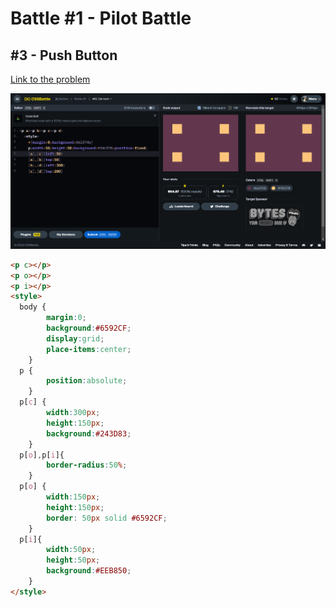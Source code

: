 # Battle #1 - Pilot Battle

## #3 - Push Button

[Link to the problem](https://cssbattle.dev/play/3)

![result](./img/2-carrom.png)

```html
<p c></p>
<p o></p>
<p i></p>
<style>
  body {
        margin:0;
        background:#6592CF;
        display:grid;
        place-items:center;
    }
  p {
        position:absolute;
    }
  p[c] {
        width:300px;
        height:150px;
        background:#243D83;
    }
  p[o],p[i]{
        border-radius:50%;
    }
  p[o] {
        width:150px;
        height:150px;
        border: 50px solid #6592CF;
    }
  p[i]{
        width:50px;
        height:50px;
        background:#EEB850;
    }
</style>